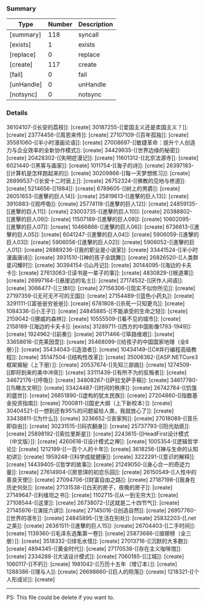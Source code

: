
### Summary
|Type|Number|Description| 
|-----|----|----------------------------------|
|[summary]|118|syncall|
|[exists]|1|exists|
|[replace]|0|replace|
|[create]|117|create|
|[fail]|0|fail|
|[unHandle]|0|unHandle|
|[notsync]|0|notsync|


### Details
36104107-[[长安的荔枝]]:  [create]
30187255-[[爱国主义还是卖国主义？]]:  [create]
23774456-[[周恩来传]]:  [create]
27107109-[[百年孤独]]:  [create]
35581060-[[半小时漫画论语]]:  [create]
27008697-[[敏捷革命：提升个人创造力与企业效率的全新协作模式]]:  [create]
34429935-[[世界边缘的秘密]]:  [create]
20428302-[[失明症漫记]]:  [create]
11601312-[[北京法源寺]]:  [create]
6021440-[[黑客与画家]]:  [create]
1011754-[[海子的诗]]:  [create]
26397183-[[计算机是怎样跑起来的]]:  [create]
30209866-[[每一天梦想练习]]:  [create]
26899537-[[长安十二时辰上]]:  [create]
26752324-[[佛教的见地与修道]]:  [create]
5214656-[[1984]]:  [create]
6789605-[[树上的男爵]]:  [create]
26051653-[[進擊的巨人14]]:  [create]
25819613-[[進擊的巨人13]]:  [create]
3910883-[[观呼吸]]:  [create]
25774118-[[進擊的巨人12]]:  [create]
24859135-[[進擊的巨人11]]:  [create]
23003735-[[進擊的巨人10]]:  [create]
20388802-[[進擊的巨人09]]:  [create]
11507189-[[進擊的巨人08]]:  [create]
10602095-[[進擊的巨人07]]:  [create]
10466866-[[進擊的巨人06]]:  [create]
6736613-[[進擊的巨人05]]:  [create]
6041247-[[進擊的巨人04]]:  [create]
5906059-[[進擊的巨人03]]:  [create]
5906056-[[進擊的巨人02]]:  [create]
5906052-[[進擊的巨人01]]:  [create]
26889236-[[我的职业是小说家]]:  [create]
33441524-[[半小时漫画唐诗]]:  [create]
3931510-[[神的孩子全跳舞]]:  [create]
26826520-[[人类群星闪耀时]]:  [create]
30394154-[[山月记]]:  [create]
30144095-[[海边的卡夫卡]]:  [create]
27613063-[[读书是一辈子的事]]:  [create]
4830829-[[根道果]]:  [create]
26997164-[[悬崖边的名士]]:  [create]
27174532-[[厌作人间语]]:  [create]
3066477-[[三体Ⅱ]]:  [create]
27156306-[[现实不似你所见]]:  [create]
27197359-[[无可无不可的王国]]:  [create]
27154489-[[蓝色小药丸]]:  [create]
3291111-[[富爸爸穷爸爸]]:  [create]
6781808-[[杀死一只知更鸟]]:  [create]
1084336-[[小王子]]:  [create]
24845885-[[不能承受的生命之轻]]:  [create]
2159042-[[挪威的森林]]:  [create]
10555509-[[看不见的城市]]:  [create]
2158189-[[海边的卡夫卡]]:  [exists]
31289711-[[西方的中国影像1793-1949]]:  [create]
1924962-[[前奏]]:  [create]
26171466-[[筚路维艰]]:  [create]
33658616-[[克莱因壶]]:  [create]
35468099-[[给孩子的中国国家地理（全8册）]]:  [create]
35434043-[[造浪者]]:  [create]
10434149-[[C#并行编程高级教程]]:  [create]
35147504-[[结构性改革]]:  [create]
35006362-[[ASP.NETCore3框架揭秘（上下册）]]:  [create]
20537674-[[先知三部曲]]:  [create]
1274509-[[即将到来的美中冲突]]:  [create]
33111439-[[有所不为的反叛者]]:  [create]
34672176-[[呼吸]]:  [create]
34808267-[[萨拉戈萨手稿]]:  [create]
34617780-[[鸟瞰古文明]]:  [create]
33424487-[[时间的秩序]]:  [create]
26742784-[[饥饿的盛世]]:  [create]
26851890-[[虚构的犹太民族]]:  [create]
27204860-[[指数基金投资指南]]:  [create]
7000811-[[国史大纲（上下新校本）]]:  [create]
30404521-[[一想到还有95%的问题留给人类，我就放心了]]:  [create]
33438811-[[为什么]]:  [create]
3236652-[[丧家狗]]:  [create]
27018089-[[音乐即自由]]:  [create]
30231515-[[码农翻身]]:  [create]
25737793-[[阳光劫匪]]:  [create]
25898192-[[索拉里斯星]]:  [create]
2243615-[[HeadFirst设计模式（中文版）]]:  [create]
4260618-[[设计模式之禅]]:  [create]
1005354-[[逻辑哲学论]]:  [create]
1212199-[[一百个人的十年]]:  [create]
3618256-[[禅与生命的认知初讲]]:  [create]
1959248-[[科学成就健康]]:  [create]
3222291-[[意识的解释]]:  [create]
14439405-[[哲学的故事]]:  [create]
21249050-[[身心合一的奇迹力量]]:  [create]
27614904-[[房思琪的初恋乐园]]:  [create]
26150549-[[人性中的善良天使]]:  [create]
27094706-[[财富自由之路]]:  [create]
27187198-[[我身在历史何处]]:  [create]
27131538-[[白天的房子，夜晚的房子]]:  [create]
27149647-[[利维坦之书]]:  [create]
1102715-[[从一到无穷大]]:  [create]
27108544-[[这里]]:  [create]
26738072-[[这就是二十四节气]]:  [create]
27145976-[[演技六讲]]:  [create]
27145016-[[创造自然]]:  [create]
26957760-[[世界的凛冬]]:  [create]
24845895-[[生活在别处]]:  [create]
25832203-[[.net之美]]:  [create]
26361511-[[進擊的巨人15]]:  [create]
26704403-[[二手时间]]:  [create]
1139360-[[毛泽东选集第一卷]]:  [create]
25873686-[[琅琊榜（全三册）]]:  [create]
3518332-[[绿毛水怪]]:  [create]
27013716-[[沉默的大多数]]:  [create]
4894345-[[黄金时代]]:  [create]
27170538-[[存在主义咖啡馆]]:  [create]
2334288-[[大话设计模式]]:  [create]
7060185-[[江城]]:  [create]
1060117-[[不朽]]:  [create]
1981042-[[万历十五年（增订本）]]:  [create]
1288386-[[理与人]]:  [create]
26698660-[[巨人的陨落]]:  [create]
1218321-[[个人形成论]]:  [create]


---
PS: This file could be delete if you want to.
